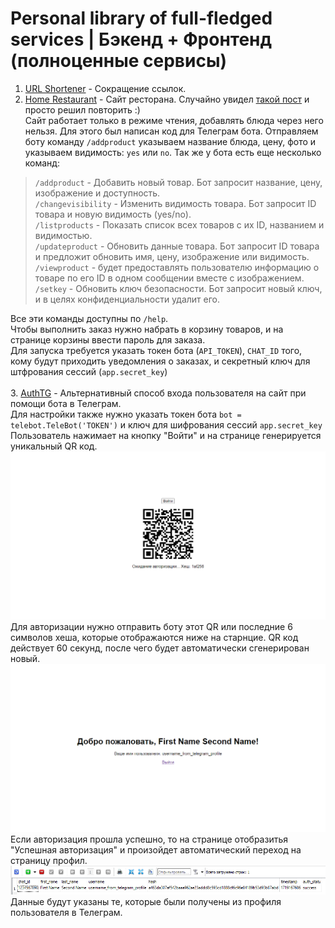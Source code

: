 # Personal library of full-fledged services | Бэкенд + Фронтенд (полноценные сервисы)
1. [URL Shortener](https://github.com/opencodee/projects/tree/main/URL%20Shortener) - Сокращение ссылок.
2. [Home Restaurant](https://github.com/opencodee/projects/tree/main/Home%20Restaurant) - Сайт ресторана. Случайно увидел [такой пост](https://x.com/spasiblya/status/1791848703428292730) и просто решил повторить :)<br>
Сайт работает только в режиме чтения, добавлять блюда через него нельзя. Для этого был написан код для Телеграм бота. Отправляем боту команду ```/addproduct``` указываем название блюда, цену, фото и указываем видимость: ```yes``` или ```no```.
Так же у бота есть еще несколько команд:
> ```/addproduct``` - Добавить новый товар. Бот запросит название, цену, изображение и доступность.<br>```/changevisibility``` - Изменить видимость товара. Бот запросит ID товара и новую видимость (yes/no).<br>```/listproducts``` - Показать список всех товаров с их ID, названием и видимостью.<br>```/updateproduct``` - Обновить данные товара. Бот запросит ID товара и предложит обновить имя, цену, изображение или видимость.<br>```/viewproduct``` - будет предоставлять пользователю информацию о товаре по его ID в одном сообщении вместе с изображением.<br>```/setkey``` - Обновить ключ безопасности. Бот запросит новый ключ, и в целях конфиденциальности удалит его.

Все эти команды доступны по ```/help```.<br>
Чтобы выполнить заказ нужно набрать в корзину товаров, и на странице корзины ввести пароль для заказа.<br>
Для запуска требуется указать токен бота (```API_TOKEN```), ```CHAT_ID``` того, кому будут приходить уведомления о заказах, и секретный ключ для штфрования сессий (```app.secret_key```)<br>
<br>3. [AuthTG](https://github.com/opencodee/projects/tree/main/AuthTG) - Альтернативный способ входа пользователя на сайт при помощи бота в Телеграм.<br> Для настройки также нужно указать токен бота ```bot = telebot.TeleBot('TOKEN')``` и ключ для шифрования сессий ```app.secret_key```<br>
Пользователь нажимает на кнопку "Войти" и на странице генерируется уникальный QR код. 
![Главная страница QR](https://github.com/opencodee/projects/blob/main/AuthTG/preview.png) Для авторизации нужно отправить боту этот QR или последние 6 символов хеша, которые отображаются ниже на старнцие. QR код действует 60 секунд, после чего будет автоматически сгенерирован новый.<br>
![Страница после успешной авторизации](https://github.com/opencodee/projects/blob/main/AuthTG/preview-result.png)Если авторизация прошла успешно, то на странице отобразитья "Успешная авторизация" и произойдет автоматический переход на страницу профил.
![Запись в базе данных](https://github.com/opencodee/projects/blob/main/AuthTG/record-db.png)
Данные будут указаны те, которые были получены из профиля пользователя в Телеграм.
